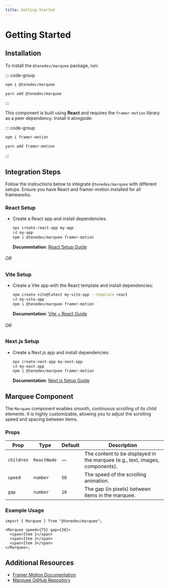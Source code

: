 ```yaml
---
title: Getting Started
---
```


# Getting Started

## Installation

To install the `@tenedev/marquee` package, run:

::: code-group

```bash [npm]
npm i @tenedev/marquee
```
```bash [yarn]
yarn add @tenedev/marquee
```

:::

This component is built using **React** and requires the `framer-motion` library as a peer dependency. Install it alongside:

::: code-group

```bash [npm]
npm i framer-motion
```
```bash [yarn]
yarn add framer-motion
```

:::

## Integration Steps

Follow the instructions below to integrate `@tenedev/marquee` with different setups. Ensure you have React and framer-motion installed for all frameworks.

### React Setup

- Create a React app and install dependencies:

   ```bash
   npx create-react-app my-app
   cd my-app
   npm i @tenedev/marquee framer-motion
   ```

   **Documentation**: [React Setup Guide](https://reactjs.org/docs/getting-started.html)

###### OR 

### Vite Setup

- Create a Vite app with the React template and install dependencies:

   ```bash
   npm create vite@latest my-vite-app --template react
   cd my-vite-app
   npm i @tenedev/marquee framer-motion
   ```

   **Documentation**: [Vite + React Guide](https://vitejs.dev/guide/)

###### OR

### Next.js Setup

- Create a Next.js app and install dependencies:

   ```bash
   npx create-next-app my-next-app
   cd my-next-app
   npm i @tenedev/marquee framer-motion
   ```

   **Documentation**: [Next.js Setup Guide](https://nextjs.org/docs/getting-started)

## Marquee Component

The `Marquee` component enables smooth, continuous scrolling of its child elements. It is highly customizable, allowing you to adjust the scrolling speed and spacing between items.

### Props

| Prop       | Type        | Default | Description                                                                  |
| ---------- | ----------- | ------- | ---------------------------------------------------------------------------- |
| `children` | `ReactNode` | —       | The content to be displayed in the marquee (e.g., text, images, components). |
| `speed`    | `number`    | `50`    | The speed of the scrolling animation.                                        |
| `gap`      | `number`    | `10`    | The gap (in pixels) between items in the marquee.                            |

### Example Usage

```tsx
import { Marquee } from "@tenedev/marquee";

<Marquee speed={75} gap={20}>
  <span>Item 1</span>
  <span>Item 2</span>
  <span>Item 3</span>
</Marquee>;
```

## Additional Resources

- [Framer Motion Documentation](https://www.framer.com/motion/)
- [Marquee GitHub Repository](https://github.com/TeneplaysOfficial/marquee)

